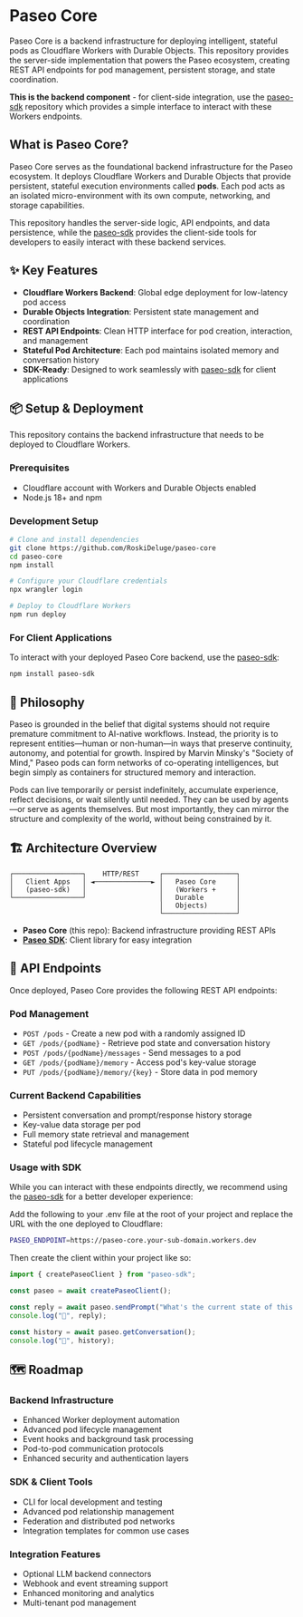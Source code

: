 # Paseo Core

Paseo Core is a backend infrastructure for deploying intelligent, stateful pods as Cloudflare Workers with Durable Objects. This repository provides the server-side implementation that powers the Paseo ecosystem, creating REST API endpoints for pod management, persistent storage, and state coordination.

**This is the backend component** - for client-side integration, use the [paseo-sdk](https://github.com/RoskiDeluge/paseo-sdk) repository which provides a simple interface to interact with these Workers endpoints.

## What is Paseo Core?

Paseo Core serves as the foundational backend infrastructure for the Paseo ecosystem. It deploys Cloudflare Workers and Durable Objects that provide persistent, stateful execution environments called **pods**. Each pod acts as an isolated micro-environment with its own compute, networking, and storage capabilities.

This repository handles the server-side logic, API endpoints, and data persistence, while the [paseo-sdk](https://github.com/RoskiDeluge/paseo-sdk) provides the client-side tools for developers to easily interact with these backend services.


## ✨ Key Features

- **Cloudflare Workers Backend**: Global edge deployment for low-latency pod access
- **Durable Objects Integration**: Persistent state management and coordination
- **REST API Endpoints**: Clean HTTP interface for pod creation, interaction, and management
- **Stateful Pod Architecture**: Each pod maintains isolated memory and conversation history
- **SDK-Ready**: Designed to work seamlessly with [paseo-sdk](https://github.com/RoskiDeluge/paseo-sdk) for client applications

## 📦 Setup & Deployment

This repository contains the backend infrastructure that needs to be deployed to Cloudflare Workers.

### Prerequisites
- Cloudflare account with Workers and Durable Objects enabled
- Node.js 18+ and npm

### Development Setup

```bash
# Clone and install dependencies
git clone https://github.com/RoskiDeluge/paseo-core
cd paseo-core
npm install

# Configure your Cloudflare credentials
npx wrangler login

# Deploy to Cloudflare Workers
npm run deploy
```

### For Client Applications

To interact with your deployed Paseo Core backend, use the [paseo-sdk](https://github.com/RoskiDeluge/paseo-sdk):

```bash
npm install paseo-sdk
```

## 🧠 Philosophy

Paseo is grounded in the belief that digital systems should not require premature commitment to AI-native workflows. Instead, the priority is to represent entities—human or non-human—in ways that preserve continuity, autonomy, and potential for growth. Inspired by Marvin Minsky's "Society of Mind," Paseo pods can form networks of co-operating intelligences, but begin simply as containers for structured memory and interaction.

Pods can live temporarily or persist indefinitely, accumulate experience, reflect decisions, or wait silently until needed. They can be used by agents—or serve as agents themselves. But most importantly, they can mirror the structure and complexity of the world, without being constrained by it.

## 🏗 Architecture Overview

```
┌─────────────────┐    HTTP/REST     ┌──────────────────┐
│   Client Apps   │ ◄──────────────► │   Paseo Core     │
│   (paseo-sdk)   │                  │   (Workers +     │
└─────────────────┘                  │   Durable        │
                                     │   Objects)       │
                                     └──────────────────┘
```

- **Paseo Core** (this repo): Backend infrastructure providing REST APIs
- **[Paseo SDK](https://github.com/RoskiDeluge/paseo-sdk)**: Client library for easy integration

## 🔧 API Endpoints

Once deployed, Paseo Core provides the following REST API endpoints:

### Pod Management
- `POST /pods` - Create a new pod with a randomly assigned ID
- `GET /pods/{podName}` - Retrieve pod state and conversation history
- `POST /pods/{podName}/messages` - Send messages to a pod
- `GET /pods/{podName}/memory` - Access pod's key-value storage
- `PUT /pods/{podName}/memory/{key}` - Store data in pod memory

### Current Backend Capabilities
- Persistent conversation and prompt/response history storage
- Key-value data storage per pod
- Full memory state retrieval and management
- Stateful pod lifecycle management

### Usage with SDK

While you can interact with these endpoints directly, we recommend using the [paseo-sdk](https://github.com/RoskiDeluge/paseo-sdk) for a better developer experience:

Add the following to your .env file at the root of your project and replace the URL with the one deployed to Cloudflare:
```bash
PASEO_ENDPOINT=https://paseo-core.your-sub-domain.workers.dev
```

Then create the client within your project like so:
```javascript
import { createPaseoClient } from "paseo-sdk";

const paseo = await createPaseoClient();

const reply = await paseo.sendPrompt("What's the current state of this entity?");
console.log("🤖", reply);

const history = await paseo.getConversation();
console.log("🧠", history);
```

## 🗺 Roadmap

### Backend Infrastructure
- Enhanced Worker deployment automation
- Advanced pod lifecycle management
- Event hooks and background task processing
- Pod-to-pod communication protocols
- Enhanced security and authentication layers

### SDK & Client Tools
- CLI for local development and testing
- Advanced pod relationship management
- Federation and distributed pod networks
- Integration templates for common use cases

### Integration Features
- Optional LLM backend connectors
- Webhook and event streaming support
- Enhanced monitoring and analytics
- Multi-tenant pod management

